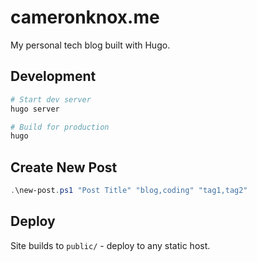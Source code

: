 # cameronknox.me

My personal tech blog built with Hugo.

## Development

```bash
# Start dev server
hugo server

# Build for production
hugo
```

## Create New Post

```powershell
.\new-post.ps1 "Post Title" "blog,coding" "tag1,tag2"
```

## Deploy

Site builds to `public/` - deploy to any static host.